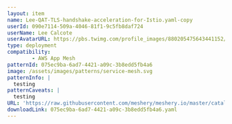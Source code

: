 ```yaml
---
layout: item
name: Lee-QAT-TLS-handshake-acceleration-for-Istio.yaml-copy
userId: 090e7114-509a-4046-81f1-9c5fb8daf724
userName: Lee Calcote
userAvatarURL: https://pbs.twimg.com/profile_images/880205475643441152/V_vhfnzb_400x400.jpg
type: deployment
compatibility: 
        - AWS App Mesh
patternId: 075ec9ba-6ad7-4421-a09c-3b8edd5fb4a6
image: /assets/images/patterns/service-mesh.svg
patternInfo: |
  testing
patternCaveats: |
  testing
URL: 'https://raw.githubusercontent.com/meshery/meshery.io/master/catalog/075ec9ba-6ad7-4421-a09c-3b8edd5fb4a6.yaml'
downloadLink: 075ec9ba-6ad7-4421-a09c-3b8edd5fb4a6.yaml
---
```

